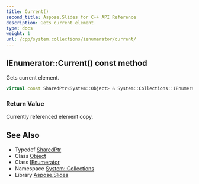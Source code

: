 ```yaml
---
title: Current()
second_title: Aspose.Slides for C++ API Reference
description: Gets current element.
type: docs
weight: 1
url: /cpp/system.collections/ienumerator/current/
---
```

## IEnumerator::Current() const method


Gets current element.

```cpp
virtual const SharedPtr<System::Object> & System::Collections::IEnumerator::Current() const
```


### Return Value

Currently referenced element copy.

## See Also

* Typedef [SharedPtr](../../system/sharedptr/)
* Class [Object](../../system/object/)
* Class [IEnumerator](./)
* Namespace [System::Collections](../)
* Library [Aspose.Slides](../../)
